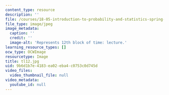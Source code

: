 ```yaml
---
content_type: resource
description: ''
file: /courses/18-05-introduction-to-probability-and-statistics-spring-2014/9b6d1b7e4183ea02eba4c0753c0d745d_tl12.jpg
file_type: image/jpeg
image_metadata:
  caption: ''
  credit: ''
  image-alt: 'Represents 12th block of time: lecture.'
learning_resource_types: []
ocw_type: OCWImage
resourcetype: Image
title: tl12.jpg
uid: 9b6d1b7e-4183-ea02-eba4-c0753c0d745d
video_files:
  video_thumbnail_file: null
video_metadata:
  youtube_id: null
---
```

